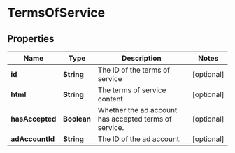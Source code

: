 

# TermsOfService


## Properties

Name | Type | Description | Notes
------------ | ------------- | ------------- | -------------
**id** | **String** | The ID of the terms of service |  [optional]
**html** | **String** | The terms of service content |  [optional]
**hasAccepted** | **Boolean** | Whether the ad account has accepted terms of service. |  [optional]
**adAccountId** | **String** | The ID of the ad account. |  [optional]



